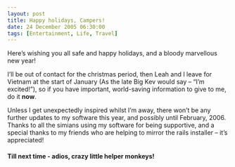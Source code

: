 ```yaml
---
layout: post
title: Happy holidays, Campers!
date: 24 December 2005 06:30:00
tags: [Entertainment, Life, Travel]
---
```


Here’s wishing you all safe and happy holidays, and a bloody marvellous new year!

I’ll be out of contact for the christmas period, then Leah and I leave for Vietnam at the start of January (As the late Big Kev would say – “I’m excited!”), so if you have important, world-saving information to give to me, do it **now**.

Unless I get unexpectedly inspired whilst I’m away, there won’t be any further updates to my software this year, and possibly until February, 2006. Thanks to all the simians using my software for being supportive, and a special thanks to my friends who are helping to mirror the rails installer – it’s appreciated!

#### Till next time - adios, crazy little helper monkeys!
